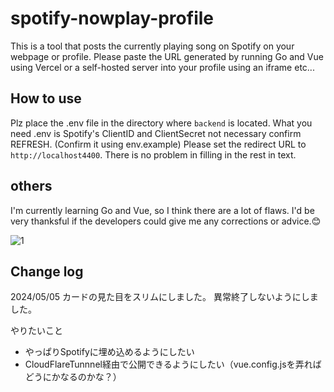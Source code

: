
# spotify-nowplay-profile

This is a tool that posts the currently playing song on Spotify on your webpage or profile.
Please paste the URL generated by running Go and Vue using Vercel or a self-hosted server into your profile using an iframe etc...

## How to use

Plz place the .env file in the directory where `backend` is located.
What you need .env is Spotify's ClientID and ClientSecret not necessary confirm REFRESH.
(Confirm it using env.example)
Please set the redirect URL to `http://localhost4400`. There is no problem in filling in the rest in text.

## others

I'm currently learning Go and Vue, so I think there are a lot of flaws. I'd be very thanksful if the developers could give me any corrections or advice.😊

![1](https://github.com/CAT5NEKO/spotify-github-profile/assets/111590457/5e4c79ca-97dc-4d89-a04d-242fbe581373)

## Change log
2024/05/05
カードの見た目をスリムにしました。
異常終了しないようにしました。

やりたいこと
- やっぱりSpotifyに埋め込めるようにしたい
- CloudFlareTunnnel経由で公開できるようにしたい（vue.config.jsを弄ればどうにかなるのかな？）